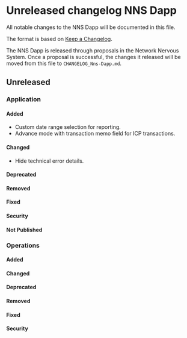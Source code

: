 # Unreleased changelog NNS Dapp

All notable changes to the NNS Dapp will be documented in this file.

The format is based on [Keep a Changelog](https://keepachangelog.com/en/1.0.0/).

The NNS Dapp is released through proposals in the Network Nervous System. Once a
proposal is successful, the changes it released will be moved from this file to
`CHANGELOG_Nns-Dapp.md`.

## Unreleased

### Application

#### Added

- Custom date range selection for reporting.
- Advance mode with transaction memo field for ICP transactions.

#### Changed

- Hide technical error details.

#### Deprecated

#### Removed

#### Fixed

#### Security

#### Not Published

### Operations

#### Added

#### Changed

#### Deprecated

#### Removed

#### Fixed

#### Security
